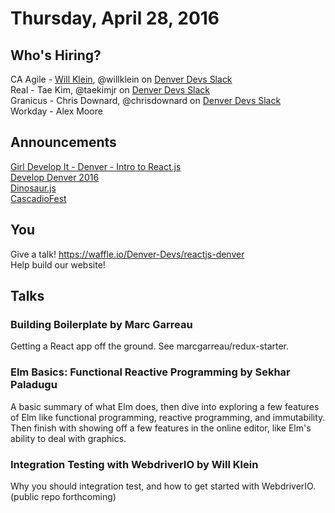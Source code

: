 # Thursday, April 28, 2016

## Who's Hiring?
CA Agile - [Will Klein](http://willkle.in), @willklein on [Denver Devs Slack](https://denver-devs.slack.com)  
Real - Tae Kim, @taekimjr on [Denver Devs Slack](https://denver-devs.slack.com)  
Granicus - Chris Downard, @chrisdownard on [Denver Devs Slack](https://denver-devs.slack.com)  
Workday - Alex Moore

## Announcements

[Girl Develop It - Denver - Intro to React.js](http://www.meetup.com/Girl-Develop-It-Boulder-Denver/events/229788765/)  
[Develop Denver 2016](https://developdenver.org/)  
[Dinosaur.js](https://dinosaurjs.org/)  
[CascadioFest](http://2016.cascadiafest.org/)  

## You

Give a talk! https://waffle.io/Denver-Devs/reactjs-denver  
Help build our website!

## Talks

### Building Boilerplate by Marc Garreau

Getting a React app off the ground. See marcgarreau/redux-starter. 

### Elm Basics: Functional Reactive Programming by Sekhar Paladugu 

A basic summary of what Elm does, then dive into exploring a few features of Elm like functional programming, reactive programming, and immutability. Then finish with showing off a few features in the online editor, like Elm's ability to deal with graphics. 

### Integration Testing with WebdriverIO by Will Klein

Why you should integration test, and how to get started with WebdriverIO. (public repo forthcoming)
